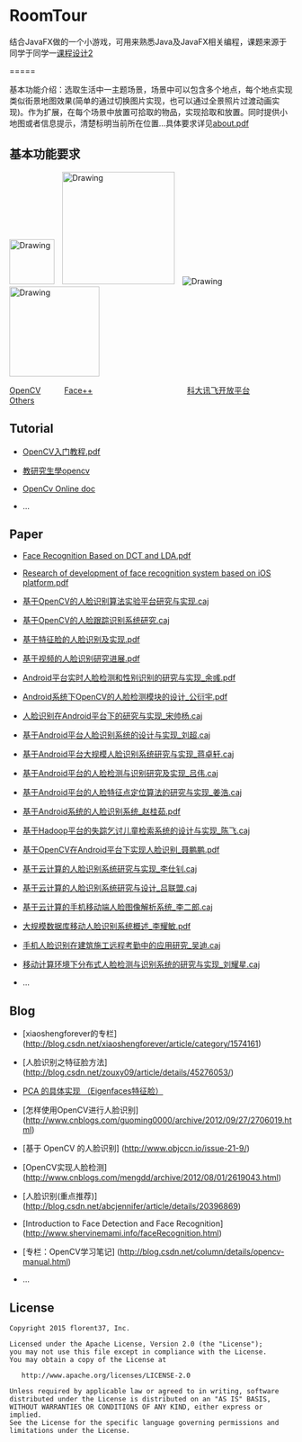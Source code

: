 # RoomTour

结合JavaFX做的一个小游戏，可用来熟悉Java及JavaFX相关编程，课题来源于同学于同学一[课程设计2](https://github.com/msandroid/RoomTour/blob/master/about.pdf)

=====

基本功能介绍：选取生活中一主题场景，场景中可以包含多个地点，每个地点实现类似街景地图效果(简单的通过切换图片实现，也可以通过全景照片过渡动画实现)。作为扩展，在每个场景中放置可拾取的物品，实现拾取和放置。同时提供小地图或者信息提示，清楚标明当前所在位置...具体要求详见[about.pdf](https://github.com/msandroid/RoomTour/blob/master/about.pdf)

基本功能要求
--------
 <img src="https://github.com/msAndroid/Face-recognition/blob/master/img/opencv.png" alt="Drawing"  width="80"/>　<img src="https://github.com/msAndroid/Face-recognition/blob/master/img/facepp_inside.png" alt="Drawing"  width="200"/>　<img src="https://github.com/msAndroid/Face-recognition/blob/master/img/kedaxunfei.png" alt="Drawing" />　<img src="https://github.com/msAndroid/Face-recognition/blob/master/img/face.png" alt="Drawing" width="160"/>

[OpenCV](http://opencv.org/)　　　[Face++](http://www.faceplusplus.com.cn/)　　　　　　　　　　　　[科大讯飞开放平台](http://www.xfyun.cn/)　　　　　　　　[Others](http://www.open-open.com/lib/view/open1415669593977.html)

Tutorial
--------
* [OpenCV入门教程.pdf](https://github.com/msAndroid/Face-recognition/blob/master/source/OpenCV%E5%85%A5%E9%97%A8%E6%95%99%E7%A8%8B.pdf)

* [教研究生學opencv](http://www.cmlab.csie.ntu.edu.tw/~jsyeh/wiki/doku.php?id=%E8%91%89%E6%AD%A3%E8%81%96%E8%80%81%E5%B8%AB:%E6%95%99%E7%A0%94%E7%A9%B6%E7%94%9F%E5%AD%B8opencv)

* [OpenCv Online doc](http://docs.opencv.org/)

* ...


Paper
--------
* [Face Recognition Based on DCT and LDA.pdf](https://github.com/msAndroid/Face-recognition/blob/master/source/Face%20Recognition%20Based%20on%20DCT%20and%20LDA.pdf)

* [Research of development of face recognition system based on iOS platform.pdf](https://github.com/msAndroid/Face-recognition/blob/master/source/Research%20of%20development%20of%20face%20recognition%20system%20based%20on%20iOS%20platform.pdf)

* [基于OpenCV的人脸识别算法实验平台研究与实现.caj](https://github.com/msAndroid/Face-recognition/blob/master/source/%E5%9F%BA%E4%BA%8EOpenCV%E7%9A%84%E4%BA%BA%E8%84%B8%E8%AF%86%E5%88%AB%E7%AE%97%E6%B3%95%E5%AE%9E%E9%AA%8C%E5%B9%B3%E5%8F%B0%E7%A0%94%E7%A9%B6%E4%B8%8E%E5%AE%9E%E7%8E%B0.caj)

* [基于OpenCV的人脸跟踪识别系统研究.caj](https://github.com/msAndroid/Face-recognition/blob/master/source/%E5%9F%BA%E4%BA%8EOpenCV%E7%9A%84%E4%BA%BA%E8%84%B8%E8%B7%9F%E8%B8%AA%E8%AF%86%E5%88%AB%E7%B3%BB%E7%BB%9F%E7%A0%94%E7%A9%B6.caj)

* [基于特征脸的人脸识别及实现.pdf](https://github.com/msAndroid/Face-recognition/blob/master/source/%E5%9F%BA%E4%BA%8E%E7%89%B9%E5%BE%81%E8%84%B8%E7%9A%84%E4%BA%BA%E8%84%B8%E8%AF%86%E5%88%AB%E5%8F%8A%E5%AE%9E%E7%8E%B0.pdf)

* [基于视频的人脸识别研究进展.pdf](https://github.com/msAndroid/Face-recognition/blob/master/source/%E5%9F%BA%E4%BA%8E%E8%A7%86%E9%A2%91%E7%9A%84%E4%BA%BA%E8%84%B8%E8%AF%86%E5%88%AB%E7%A0%94%E7%A9%B6%E8%BF%9B%E5%B1%95.pdf)

* [Android平台实时人脸检测和性别识别的研究与实现_余彧.pdf](https://github.com/msAndroid/Face-recognition/blob/master/source/Android平台实时人脸检测和性别识别的研究与实现_余彧.pdf)

* [Android系统下OpenCV的人脸检测模块的设计_公衍宇.pdf](https://github.com/msAndroid/Face-recognition/blob/master/source/Android系统下OpenCV的人脸检测模块的设计_公衍宇.pdf)

* [人脸识别在Android平台下的研究与实现_宋帅杨.caj](https://github.com/msAndroid/Face-recognition/blob/master/source/人脸识别在Android平台下的研究与实现_宋帅杨.caj)

* [基于Android平台人脸识别系统的设计与实现_刘超.caj](https://github.com/msAndroid/Face-recognition/blob/master/source/基于Android平台人脸识别系统的设计与实现_刘超.caj)

* [基于Android平台大规模人脸识别系统研究与实现_蒋卓轩.caj](https://github.com/msAndroid/Face-recognition/blob/master/source/基于Android平台大规模人脸识别系统研究与实现_蒋卓轩.caj)

* [基于Android平台的人脸检测与识别研究及实现_吕伟.caj](https://github.com/msAndroid/Face-recognition/tree/master/source)

* [基于Android平台的人脸特征点定位算法的研究与实现_姜浩.caj](https://github.com/msAndroid/Face-recognition/blob/master/source/基于Android平台的人脸特征点定位算法的研究与实现_姜浩.caj)

* [基于Android系统的人脸识别系统_赵桂茹.pdf](https://github.com/msAndroid/Face-recognition/blob/master/source/基于Android系统的人脸识别系统_赵桂茹.pdf)

* [基于Hadoop平台的失踪乞讨儿童检索系统的设计与实现_陈飞.caj](https://github.com/msAndroid/Face-recognition/blob/master/source/基于Hadoop平台的失踪乞讨儿童检索系统的设计与实现_陈飞.caj)

* [基于OpenCV在Android平台下实现人脸识别_聂鹏鹏.pdf](https://github.com/msAndroid/Face-recognition/blob/master/source/基于OpenCV在Android平台下实现人脸识别_聂鹏鹏.pdf)

* [基于云计算的人脸识别系统研究与实现_李仕钊.caj](https://github.com/msAndroid/Face-recognition/blob/master/source/基于云计算的人脸识别系统研究与实现_李仕钊.caj)

* [基于云计算的人脸识别系统研究与设计_吕联盟.caj](https://github.com/msAndroid/Face-recognition/blob/master/source/基于云计算的人脸识别系统研究与设计_吕联盟.caj)

* [基于云计算的手机移动端人脸图像解析系统_李二郎.caj](https://github.com/msAndroid/Face-recognition/blob/master/source/基于云计算的手机移动端人脸图像解析系统_李二郎.caj)

* [大规模数据库移动人脸识别系统概述_李耀敏.pdf](https://github.com/msAndroid/Face-recognition/blob/master/source/大规模数据库移动人脸识别系统概述_李耀敏.pdf)

* [手机人脸识别在建筑施工远程考勤中的应用研究_吴迪.caj](https://github.com/msAndroid/Face-recognition/blob/master/source/手机人脸识别在建筑施工远程考勤中的应用研究_吴迪.caj)

* [移动计算环境下分布式人脸检测与识别系统的研究与实现_刘耀星.caj](https://github.com/msAndroid/Face-recognition/blob/master/source/移动计算环境下分布式人脸检测与识别系统的研究与实现_刘耀星.caj)


* ...

Blog
--------
* [xiaoshengforever的专栏] (http://blog.csdn.net/xiaoshengforever/article/category/1574161)

* [人脸识别之特征脸方法] (http://blog.csdn.net/zouxy09/article/details/45276053/)

* [PCA 的具体实现 （Eigenfaces特征脸）](http://blog.csdn.net/xiaoshengforever/article/details/13041753)

* [怎样使用OpenCV进行人脸识别] (http://www.cnblogs.com/guoming0000/archive/2012/09/27/2706019.html)

* [基于 OpenCV 的人脸识别] (http://www.objccn.io/issue-21-9/)

* [OpenCV实现人脸检测] (http://www.cnblogs.com/mengdd/archive/2012/08/01/2619043.html)

* [人脸识别(重点推荐)] (http://blog.csdn.net/abcjennifer/article/details/20396869)

* [Introduction to Face Detection and Face Recognition] (http://www.shervinemami.info/faceRecognition.html)

* [专栏：OpenCV学习笔记] (http://blog.csdn.net/column/details/opencv-manual.html)

* ...


License
--------

    Copyright 2015 florent37, Inc.

    Licensed under the Apache License, Version 2.0 (the "License");
    you may not use this file except in compliance with the License.
    You may obtain a copy of the License at

       http://www.apache.org/licenses/LICENSE-2.0

    Unless required by applicable law or agreed to in writing, software
    distributed under the License is distributed on an "AS IS" BASIS,
    WITHOUT WARRANTIES OR CONDITIONS OF ANY KIND, either express or implied.
    See the License for the specific language governing permissions and
    limitations under the License.




